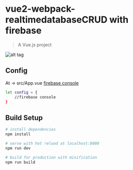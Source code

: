 # vue2-webpack-realtimedatabaseCRUD with firebase

> A Vue.js project

![alt tag](http://i.imgur.com/nnEULeT.png)

## Config
At -> src/App.vue     [firebase console](https://console.firebase.google.com/)
``` bash
let config = {
    //firebase console
}
```
## Build Setup

``` bash
# install dependencies
npm install

# serve with hot reload at localhost:8080
npm run dev

# build for production with minification
npm run build
```

